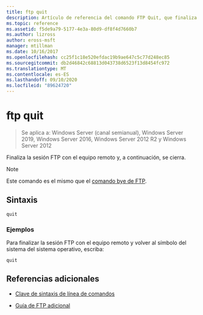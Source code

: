```yaml
---
title: ftp quit
description: Artículo de referencia del comando FTP Quit, que finaliza la sesión FTP con el equipo remoto y, a continuación, se cierra.
ms.topic: reference
ms.assetid: f5de9a79-5177-4e3a-80d9-df8f4d7660b7
ms.author: lizross
author: eross-msft
manager: mtillman
ms.date: 10/16/2017
ms.openlocfilehash: cc25f1c18e520efdac19b9ae647c5c77d248ec85
ms.sourcegitcommit: db2d46842c68813d043738d6523f13d8454fc972
ms.translationtype: MT
ms.contentlocale: es-ES
ms.lasthandoff: 09/10/2020
ms.locfileid: "89624720"
---
```

# <a name="ftp-quit"></a>ftp quit

> Se aplica a: Windows Server (canal semianual), Windows Server 2019, Windows Server 2016, Windows Server 2012 R2 y Windows Server 2012

Finaliza la sesión FTP con el equipo remoto y, a continuación, se cierra.

> [!NOTE]
> Este comando es el mismo que el [comando bye de FTP](ftp-bye.md).

## <a name="syntax"></a>Sintaxis

```
quit
```

### <a name="examples"></a>Ejemplos

Para finalizar la sesión FTP con el equipo remoto y volver al símbolo del sistema del sistema operativo, escriba:

```
quit
```

## <a name="additional-references"></a>Referencias adicionales

- [Clave de sintaxis de línea de comandos](command-line-syntax-key.md)

- [Guía de FTP adicional](/previous-versions/orphan-topics/ws.10/cc756013(v=ws.10))
